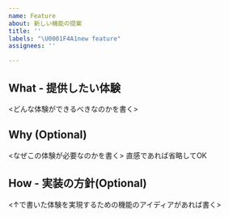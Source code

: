 ```yaml
---
name: Feature
about: 新しい機能の提案
title: ''
labels: "\U0001F4A1new feature"
assignees: ''

---
```


## What - 提供したい体験
<どんな体験ができるべきなのかを書く>

## Why (Optional)
<なぜこの体験が必要なのかを書く>
直感であれば省略してOK

## How - 実装の方針(Optional)
<↑で書いた体験を実現するための機能のアイディアがあれば書く>
